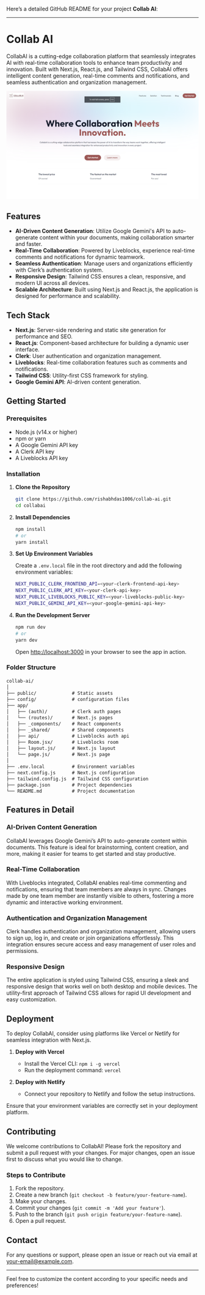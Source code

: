Here’s a detailed GitHub README for your project **Collab AI**:

---

# Collab AI

CollabAI is a cutting-edge collaboration platform that seamlessly integrates AI with real-time collaboration tools to enhance team productivity and innovation. Built with Next.js, React.js, and Tailwind CSS, CollabAI offers intelligent content generation, real-time comments and notifications, and seamless authentication and organization management.

![CollabAI Banner](hp.png)

## Features

- **AI-Driven Content Generation**: Utilize Google Gemini's API to auto-generate content within your documents, making collaboration smarter and faster.
- **Real-Time Collaboration**: Powered by Liveblocks, experience real-time comments and notifications for dynamic teamwork.
- **Seamless Authentication**: Manage users and organizations efficiently with Clerk’s authentication system.
- **Responsive Design**: Tailwind CSS ensures a clean, responsive, and modern UI across all devices.
- **Scalable Architecture**: Built using Next.js and React.js, the application is designed for performance and scalability.

## Tech Stack

- **Next.js**: Server-side rendering and static site generation for performance and SEO.
- **React.js**: Component-based architecture for building a dynamic user interface.
- **Clerk**: User authentication and organization management.
- **Liveblocks**: Real-time collaboration features such as comments and notifications.
- **Tailwind CSS**: Utility-first CSS framework for styling.
- **Google Gemini API**: AI-driven content generation.

## Getting Started

### Prerequisites

- Node.js (v14.x or higher)
- npm or yarn
- A Google Gemini API key
- A Clerk API key
- A Liveblocks API key

### Installation

1. **Clone the Repository**
   ```bash
   git clone https://github.com/rishabhdas1006/collab-ai.git
   cd collabai
   ```

2. **Install Dependencies**
   ```bash
   npm install
   # or
   yarn install
   ```

3. **Set Up Environment Variables**

   Create a `.env.local` file in the root directory and add the following environment variables:

   ```bash
   NEXT_PUBLIC_CLERK_FRONTEND_API=<your-clerk-frontend-api-key>
   NEXT_PUBLIC_CLERK_API_KEY=<your-clerk-api-key>
   NEXT_PUBLIC_LIVEBLOCKS_PUBLIC_KEY=<your-liveblocks-public-key>
   NEXT_PUBLIC_GEMINI_API_KEY=<your-google-gemini-api-key>
   ```

4. **Run the Development Server**
   ```bash
   npm run dev
   # or
   yarn dev
   ```

   Open [http://localhost:3000](http://localhost:3000) in your browser to see the app in action.

### Folder Structure

```
collab-ai/
│
├── public/             # Static assets
├── config/             # configuration files
├── app/
│   ├── (auth)/         # Clerk auth pages
│   └── (routes)/       # Next.js pages
│   ├── _components/    # React components
│   ├── _shared/        # Shared components
│   ├── api/            # Liveblocks auth api
│   ├── Room.jsx/       # Liveblocks room
│   ├── layout.js/      # Next.js layout
│   └── page.js/        # Next.js page
│
├── .env.local          # Environment variables
├── next.config.js      # Next.js configuration
├── tailwind.config.js  # Tailwind CSS configuration
├── package.json        # Project dependencies
└── README.md           # Project documentation
```

## Features in Detail

### AI-Driven Content Generation

CollabAI leverages Google Gemini’s API to auto-generate content within documents. This feature is ideal for brainstorming, content creation, and more, making it easier for teams to get started and stay productive.

### Real-Time Collaboration

With Liveblocks integrated, CollabAI enables real-time commenting and notifications, ensuring that team members are always in sync. Changes made by one team member are instantly visible to others, fostering a more dynamic and interactive working environment.

### Authentication and Organization Management

Clerk handles authentication and organization management, allowing users to sign up, log in, and create or join organizations effortlessly. This integration ensures secure access and easy management of user roles and permissions.

### Responsive Design

The entire application is styled using Tailwind CSS, ensuring a sleek and responsive design that works well on both desktop and mobile devices. The utility-first approach of Tailwind CSS allows for rapid UI development and easy customization.

## Deployment

To deploy CollabAI, consider using platforms like Vercel or Netlify for seamless integration with Next.js.

1. **Deploy with Vercel**
   - Install the Vercel CLI: `npm i -g vercel`
   - Run the deployment command: `vercel`

2. **Deploy with Netlify**
   - Connect your repository to Netlify and follow the setup instructions.

Ensure that your environment variables are correctly set in your deployment platform.

## Contributing

We welcome contributions to CollabAI! Please fork the repository and submit a pull request with your changes. For major changes, open an issue first to discuss what you would like to change.

### Steps to Contribute

1. Fork the repository.
2. Create a new branch (`git checkout -b feature/your-feature-name`).
3. Make your changes.
4. Commit your changes (`git commit -m 'Add your feature'`).
5. Push to the branch (`git push origin feature/your-feature-name`).
6. Open a pull request.

## Contact

For any questions or support, please open an issue or reach out via email at [your-email@example.com](mailto:prin100603@gmail.com).

---

Feel free to customize the content according to your specific needs and preferences!